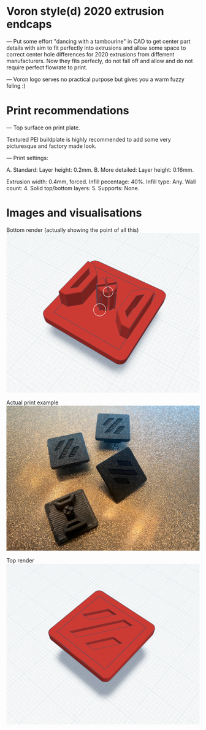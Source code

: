 # Voron style(d) 2020 extrusion endcaps

— Put some effort "dancing with a tambourine" in CAD to get center part details with aim to fit perfectly into extrusions and allow some space to correct center hole differences for 2020 extrusions from differrent manufacturers. Now they fits perfecly, do not fall off and allow and do not require perfect flowrate to print.

— Voron logo serves no practical purpose but gives you a warm fuzzy feling :)

# Print recommendations

— Top surface on print plate.

Textured PEI buildplate is highly recommended to add some very picturesque and factory made look.

— Print settings:

A. Standard: Layer height: 0.2mm.
B. More detailed: Layer height: 0.16mm.

Extrusion width: 0.4mm, forced.
Infill pecentage: 40%.
Infill type: Any.
Wall count: 4.
Solid top/bottom layers: 5.
Supports: None.

# Images and visualisations

Bottom render (actually showing the point of all this)
![Bottom render](https://github.com/mairisskuja/printer-mods/blob/main/%5B%20Ender%20SW%20%5D%202020%20Extrusion%20Endcaps/Images/render_example.png)

Actual print example
![Actual print example](https://raw.githubusercontent.com/mairisskuja/printer-mods/main/%5B%20Ender%20SW%20%5D%202020%20Extrusion%20Endcaps/Images/endcaps_printed.png)

Top render
![Top render](https://github.com/mairisskuja/printer-mods/blob/main/%5B%20Ender%20SW%20%5D%202020%20Extrusion%20Endcaps/Images/render_example_top.png)
